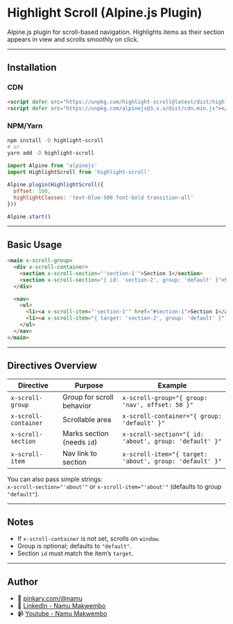# Highlight Scroll (Alpine.js Plugin)

Alpine.js plugin for scroll-based navigation. Highlights items as their section appears in view and scrolls smoothly on click.

---

## Installation

### CDN

```html
<script defer src="https://unpkg.com/highlight-scroll@latest/dist/highlight-scroll.min.js"></script>
<script defer src="https://unpkg.com/alpinejs@3.x.x/dist/cdn.min.js"></script>
```

### NPM/Yarn

```bash
npm install -D highlight-scroll
# or
yarn add -D highlight-scroll
```

```js
import Alpine from 'alpinejs'
import HighlightScroll from 'highlight-scroll'

Alpine.plugin(HighlightScroll({
  offset: 100,
  highlightClasses: 'text-blue-500 font-bold transition-all'
}))

Alpine.start()
```

---

## Basic Usage

```html
<main x-scroll-group>
  <div x-scroll-container>
    <section x-scroll-section="'section-1'">Section 1</section>
    <section x-scroll-section="{ id: 'section-2', group: 'default' }">Section 2</section>
  </div>

  <nav>
    <ul>
      <li><a x-scroll-item="'section-1'" href="#section-1">Section 1</a></li>
      <li><a x-scroll-item="{ target: 'section-2', group: 'default' }" href="#section-2">Section 2</a></li>
    </ul>
  </nav>
</main>
```

---

## Directives Overview

| Directive            | Purpose                              | Example                                                 |
|----------------------|--------------------------------------|---------------------------------------------------------|
| `x-scroll-group`     | Group for scroll behavior            | `x-scroll-group="{ group: 'nav', offset: 50 }"`         |
| `x-scroll-container` | Scrollable area                      | `x-scroll-container="{ group: 'default' }"`             |
| `x-scroll-section`   | Marks section (needs `id`)           | `x-scroll-section="{ id: 'about', group: 'default' }"`  |
| `x-scroll-item`      | Nav link to section                  | `x-scroll-item="{ target: 'about', group: 'default' }"` |

You can also pass simple strings:  
`x-scroll-section="'about'"` or `x-scroll-item="'about'"` (defaults to group `"default"`).

---

## Notes

- If `x-scroll-container` is not set, scrolls on `window`.
- Group is optional; defaults to `"default"`.
- Section `id` must match the item’s `target`.

---

## Author

- 🔗 [pinkary.com/@namu](https://pinkary.com/@namu)
- 💼 [LinkedIn - Namu Makwembo](https://www.linkedin.com/in/namu-makwembo/)
- 📹 [Youtube - Namu Makwembo](https://www.youtube.com/@namumakwembo/)

